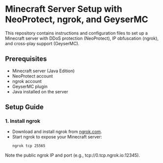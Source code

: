 # Minecraft Server Setup with NeoProtect, ngrok, and GeyserMC

This repository contains instructions and configuration files to set up a Minecraft server with DDoS protection (NeoProtect), IP obfuscation (ngrok), and cross-play support (GeyserMC).

## Prerequisites

- Minecraft server (Java Edition)
- NeoProtect account
- ngrok account
- GeyserMC plugin
- Java installed on the server

## Setup Guide

### 1. Install ngrok

- Download and install ngrok from [ngrok.com](https://ngrok.com/).
- Start ngrok to expose your Minecraft server:
  ```bash
  ngrok tcp 25565
Note the public ngrok IP and port (e.g., tcp://0.tcp.ngrok.io:12345).
